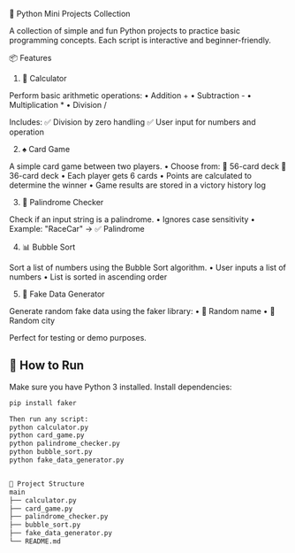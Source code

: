🧰 Python Mini Projects Collection

A collection of simple and fun Python projects to practice basic programming concepts. Each script is interactive and beginner-friendly.

📦 Features

1. 🧮 Calculator

Perform basic arithmetic operations:
	•	Addition +
	•	Subtraction -
	•	Multiplication *
	•	Division /

Includes:
✅ Division by zero handling
✅ User input for numbers and operation


2. ♠️ Card Game

A simple card game between two players.
	•	Choose from:
🔴 56-card deck
🔵 36-card deck
	•	Each player gets 6 cards
	•	Points are calculated to determine the winner
	•	Game results are stored in a victory history log


3. 🔁 Palindrome Checker

Check if an input string is a palindrome.
	•	Ignores case sensitivity
	•	Example: "RaceCar" → ✅ Palindrome


4. 📊 Bubble Sort

Sort a list of numbers using the Bubble Sort algorithm.
	•	User inputs a list of numbers
	•	List is sorted in ascending order


5. 🧪 Fake Data Generator

Generate random fake data using the faker library:
	•	👤 Random name
	•	🌆 Random city

Perfect for testing or demo purposes.


## 🚀 How to Run

Make sure you have Python 3 installed.
Install dependencies:
```bash 
pip install faker

Then run any script:
python calculator.py
python card_game.py
python palindrome_checker.py
python bubble_sort.py
python fake_data_generator.py


📁 Project Structure
main
├── calculator.py
├── card_game.py
├── palindrome_checker.py
├── bubble_sort.py
├── fake_data_generator.py
└── README.md
